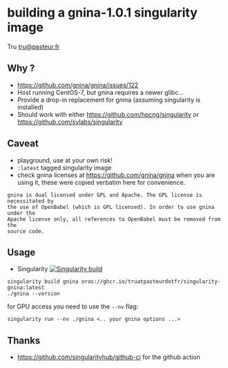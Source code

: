 # building a gnina-1.0.1 singularity image

Tru <tru@pasteur.fr>

## Why ?
- https://github.com/gnina/gnina/issues/122
- Host running CentOS-7, but gnina requires a newer glibc...
- Provide a drop-in replacement for gnina (assuming singularity is installed)
- Should work with either https://github.com/hpcng/singularity or https://github.com/sylabs/singularity

## Caveat
- playground, use at your own risk!
- `:latest` tagged singularity image
- check gnina licenses at https://github.com/gnina/gnina when you are using it, these were copied verbatim here for convenience.
```
gnina is dual licensed under GPL and Apache. The GPL license is necessitated by
the use of OpenBabel (which is GPL licensed). In order to use gnina under the
Apache license only, all references to OpenBabel must be removed from the
source code.
```

## Usage

- Singularity [![Singularity build](https://github.com/truatpasteurdotfr/singularity-gnina/actions/workflows/singularity-publish.yml/badge.svg)](https://github.com/truatpasteurdotfr/singularity-gnina/actions/workflows/singularity-publish.yml)
```
singularity build gnina oras://ghcr.io/truatpasteurdotfr/singularity-gnina:latest
./gnina --version
```
for GPU access you need to use the `--nv` flag:
```
singularity run --nv ./gnina <.. your gnina options ...>
```

## Thanks
- https://github.com/singularityhub/github-ci for the github action
